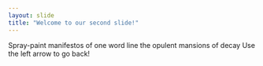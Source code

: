 ```yaml
---
layout: slide
title: "Welcome to our second slide!"
---
```

Spray-paint manifestos of one word line the opulent mansions of decay
Use the left arrow to go back!
